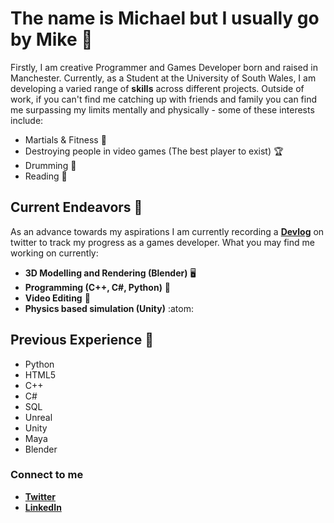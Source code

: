 # The name is Michael but I usually go by Mike 🤝

Firstly, I am creative Programmer and Games Developer born and raised in Manchester. Currently, as a Student at the University of South Wales, I am developing a varied range of **skills** across different projects. Outside of work, if you can't find me catching up with friends and family you can find me surpassing my limits mentally and physically - some of these interests include:

- Martials & Fitness 🥋
- Destroying people in video games (The best player to exist) 🏆
- Drumming 🥁
- Reading 📖

## Current Endeavors 📍

As an advance towards my aspirations I am currently recording a [**Devlog**](https://twitter.com/BlupandaDevs) on twitter to track my progress as a games developer. What you may find me working on currently:

- **3D Modelling and Rendering (Blender)** 🖥️
- **Programming (C++, C#, Python)** 👾
- **Video Editing** 🎥
- **Physics based simulation (Unity)** :atom:

## Previous Experience 📰

- Python
- HTML5
- C++
- C#
- SQL
- Unreal
- Unity
- Maya
- Blender


### Connect to me

- [**Twitter**](https://twitter.com/BlupandaDevs)
- [**LinkedIn**](https://www.linkedin.com/in/michael-derbyshire-647545255/)
